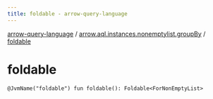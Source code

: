 ```yaml
---
title: foldable - arrow-query-language
---
```


[arrow-query-language](../index.html) / [arrow.aql.instances.nonemptylist.groupBy](index.html) / [foldable](./foldable.html)

# foldable

`@JvmName("foldable") fun foldable(): Foldable<ForNonEmptyList>`
